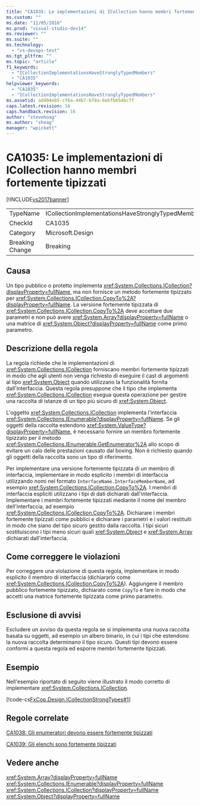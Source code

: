 ```yaml
---
title: "CA1035: Le implementazioni di ICollection hanno membri fortemente tipizzati | Microsoft Docs"
ms.custom: ""
ms.date: "12/05/2016"
ms.prod: "visual-studio-dev14"
ms.reviewer: ""
ms.suite: ""
ms.technology: 
  - "vs-devops-test"
ms.tgt_pltfrm: ""
ms.topic: "article"
f1_keywords: 
  - "ICollectionImplementationsHaveStronglyTypedMembers"
  - "CA1035"
helpviewer_keywords: 
  - "CA1035"
  - "ICollectionImplementationsHaveStronglyTypedMembers"
ms.assetid: ad404eb5-cf6a-44b7-b78a-8ebfb654bc7f
caps.latest.revision: 16
caps.handback.revision: 16
author: "stevehoag"
ms.author: "shoag"
manager: "wpickett"
---
```

# CA1035: Le implementazioni di ICollection hanno membri fortemente tipizzati
[!INCLUDE[vs2017banner](../code-quality/includes/vs2017banner.md)]

|||  
|-|-|  
|TypeName|ICollectionImplementationsHaveStronglyTypedMembers|  
|CheckId|CA1035|  
|Category|Microsoft.Design|  
|Breaking Change|Breaking|  
  
## Causa  
 Un tipo pubblico o protetto implementa <xref:System.Collections.ICollection?displayProperty=fullName>, ma non fornisce un metodo fortemente tipizzato per <xref:System.Collections.ICollection.CopyTo%2A?displayProperty=fullName>.  La versione fortemente tipizzata di <xref:System.Collections.ICollection.CopyTo%2A> deve accettare due parametri e non può avere <xref:System.Array?displayProperty=fullName> o una matrice di <xref:System.Object?displayProperty=fullName> come primo parametro.  
  
## Descrizione della regola  
 La regola richiede che le implementazioni di <xref:System.Collections.ICollection> forniscano membri fortemente tipizzati in modo che agli utenti non venga richiesto di eseguire il cast di argomenti al tipo <xref:System.Object> quando utilizzano la funzionalità fornita dall'interfaccia.  Questa regola presuppone che il tipo che implementa <xref:System.Collections.ICollection> esegua questa operazione per gestire una raccolta di istanze di un tipo più sicuro di <xref:System.Object>.  
  
 L'oggetto <xref:System.Collections.ICollection> implementa l'interfaccia <xref:System.Collections.IEnumerable?displayProperty=fullName>.  Se gli oggetti della raccolta estendono <xref:System.ValueType?displayProperty=fullName>, è necessario fornire un membro fortemente tipizzato per il metodo <xref:System.Collections.IEnumerable.GetEnumerator%2A> allo scopo di evitare un calo delle prestazioni causato dal boxing.  Non è richiesto quando gli oggetti della raccolta sono un tipo di riferimento.  
  
 Per implementare una versione fortemente tipizzata di un membro di interfaccia, implementare in modo esplicito i membri di interfaccia utilizzando nomi nel formato `InterfaceName.InterfaceMemberName`, ad esempio <xref:System.Collections.ICollection.CopyTo%2A>.  I membri di interfaccia espliciti utilizzano i tipi di dati dichiarati dall'interfaccia.  Implementare i membri fortemente tipizzati mediante il nome del membro dell'interfaccia, ad esempio <xref:System.Collections.ICollection.CopyTo%2A>.  Dichiarare i membri fortemente tipizzati come pubblici e dichiarare i parametri e i valori restituiti in modo che siano del tipo sicuro gestito dalla raccolta.  I tipi sicuri sostituiscono i tipi meno sicuri quali <xref:System.Object> e <xref:System.Array> dichiarati dall'interfaccia.  
  
## Come correggere le violazioni  
 Per correggere una violazione di questa regola, implementare in modo esplicito il membro di interfaccia \(dichiararlo come <xref:System.Collections.ICollection.CopyTo%2A>\).  Aggiungere il membro pubblico fortemente tipizzato, dichiarato come `CopyTo` e fare in modo che accetti una matrice fortemente tipizzata come primo parametro.  
  
## Esclusione di avvisi  
 Escludere un avviso da questa regola se si implementa una nuova raccolta basata su oggetti, ad esempio un albero binario, in cui i tipi che estendono la nuova raccolta determinano il tipo sicuro.  Questi tipi devono essere conformi a questa regola ed esporre membri fortemente tipizzati.  
  
## Esempio  
 Nell'esempio riportato di seguito viene illustrato il modo corretto di implementare <xref:System.Collections.ICollection>.  
  
 [!code-cs[FxCop.Design.ICollectionStrongTypes#1](../code-quality/codesnippet/CSharp/ca1035-icollection-implementations-have-strongly-typed-members_1.cs)]  
  
## Regole correlate  
 [CA1038: Gli enumeratori devono essere fortemente tipizzati](../code-quality/ca1038-enumerators-should-be-strongly-typed.md)  
  
 [CA1039: Gli elenchi sono fortemente tipizzati](../code-quality/ca1039-lists-are-strongly-typed.md)  
  
## Vedere anche  
 <xref:System.Array?displayProperty=fullName>   
 <xref:System.Collections.IEnumerable?displayProperty=fullName>   
 <xref:System.Collections.ICollection?displayProperty=fullName>   
 <xref:System.Object?displayProperty=fullName>